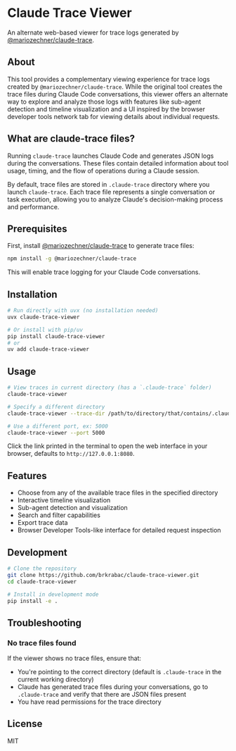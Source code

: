 # Claude Trace Viewer

An alternate web-based viewer for trace logs generated by [@mariozechner/claude-trace](https://github.com/mariozechner/claude-trace).

## About

This tool provides a complementary viewing experience for trace logs created by `@mariozechner/claude-trace`. While the original tool creates the trace files during Claude Code conversations, this viewer offers an alternate way to explore and analyze those logs with features like sub-agent detection and timeline visualization and a UI inspired by the browser developer tools network tab for viewing details about individual requests.

## What are claude-trace files?

Running `claude-trace` launches Claude Code and generates JSON logs during the conversations. These files contain detailed information about tool usage, timing, and the flow of operations during a Claude session.

By default, trace files are stored in `.claude-trace` directory where you launch `claude-trace`. Each trace file represents a single conversation or task execution, allowing you to analyze Claude's decision-making process and performance.

## Prerequisites

First, install [@mariozechner/claude-trace](https://github.com/mariozechner/claude-trace) to generate trace files:

```bash
npm install -g @mariozechner/claude-trace
```

This will enable trace logging for your Claude Code conversations.

## Installation

```bash
# Run directly with uvx (no installation needed)
uvx claude-trace-viewer

# Or install with pip/uv
pip install claude-trace-viewer
# or
uv add claude-trace-viewer
```

## Usage

```bash
# View traces in current directory (has a `.claude-trace` folder)
claude-trace-viewer

# Specify a different directory
claude-trace-viewer --trace-dir /path/to/directory/that/contains/.claude-trace

# Use a different port, ex: 5000
claude-trace-viewer --port 5000
```

Click the link printed in the terminal to open the web interface in your browser, defaults to `http://127.0.0.1:8080`.

## Features

- Choose from any of the available trace files in the specified directory
- Interactive timeline visualization
- Sub-agent detection and visualization
- Search and filter capabilities
- Export trace data
- Browser Developer Tools-like interface for detailed request inspection

## Development

```bash
# Clone the repository
git clone https://github.com/brkrabac/claude-trace-viewer.git
cd claude-trace-viewer

# Install in development mode
pip install -e .
```

## Troubleshooting

### No trace files found

If the viewer shows no trace files, ensure that:

- You're pointing to the correct directory (default is `.claude-trace` in the current working directory)
- Claude has generated trace files during your conversations, go to `.claude-trace` and verify that there are JSON files present
- You have read permissions for the trace directory

## License

MIT
